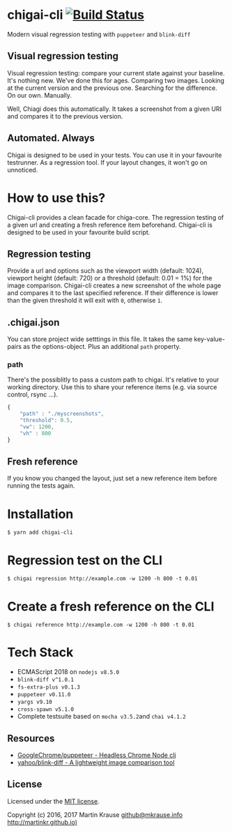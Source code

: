 # chigai-cli [![Build Status](https://travis-ci.org/martinkr/chigai-cli.svg?branch=master)](https://travis-ci.org/martinkr/chigai-cli)
Modern visual regression testing with ```puppeteer``` and ```blink-diff```

## Visual regression testing
Visual regression testing: compare your current state against your baseline.
It's nothing new. We've done this for ages. Comparing two images. Looking at the current version and the previous one. Searching for the difference. On our own. Manually.

Well, Chiagi does this automatically. It takes a screenshot from a given URI and compares it to the previous version.

## Automated. Always
Chigai is designed to be used in your tests. You can use it in your favourite testrunner. As a regression tool. If your layout changes, it won't go on unnoticed.

# How to use this?
Chigai-cli provides a clean facade for chiga-core. The regression testing of a given url and creating a fresh reference item beforehand.
Chigai-cli is designed to be used in your favourite build script.

## Regression testing
Provide a url and options such as the viewport width (default: 1024), viewport height (default: 720) or a threshold (default: 0.01 = 1%) for the image comparison. Chigai-cli creates a new screenshot of the whole page and compares it to the last specified reference. If their difference is lower than the given threshold it will exit with ```0```, otherwise ```1```.

## .chigai.json
You can store project wide setttings in this file. It takes the same key-value-pairs as the options-object. Plus an additional ```path``` property.
### path
There's the possiblitly to pass a custom path to chigai. It's relative to your working directory.
Use this to share your reference items (e.g. via source control, rsync ...).

```JavaScript
{
	"path" : "./myscreenshots",
	"threshold": 0.5,
	"vw": 1200,
	"vh" : 800
}
```

## Fresh reference
If you know  you changed the layout, just set a new reference item before running the tests again.

# Installation
```$ yarn add chigai-cli```

# Regression test on the CLI
```$ chigai regression http://example.com -w 1200 -h 800 -t 0.01```

# Create a fresh reference on the CLI
```$ chigai reference http://example.com -w 1200 -h 800 -t 0.01```


# Tech Stack
- ECMAScript 2018 on ```nodejs v8.5.0```
- ```blink-diff v^1.0.1```
- ```fs-extra-plus v0.1.3```
- ```puppeteer v0.11.0```
- ```yargs v9.10```
- ```cross-spawn v5.1.0```
- Complete testsuite based on ```mocha v3.5.2```and ```chai v4.1.2```

## Resources
- [GoogleChrome/puppeteer - Headless Chrome Node cli](https://github.com/GoogleChrome/puppeteer)
- [yahoo/blink-diff - A lightweight image comparison tool](https://github.com/yahoo/blink-diff)

## License
Licensed under the [MIT license](http://www.opensource.org/licenses/mit-license.php).

Copyright (c) 2016, 2017 Martin Krause <github@mkrause.info> [http://martinkr.github.io)](http://martinkr.github.io)
